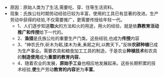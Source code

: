 - 原因：原始人类为了生活,需要吃、穿、住等生活资料。
- 现象：氏族公社时期劳动经验已较为丰富，使用的工具已有显著的改进。生产劳动中获得的经验,不仅需要推广，更需要传授给年轻一代。
	- 1、人们逐步知道**取火**的方法和火的用途，用火的经验，就是依**靠教育活动推广和传授**给下一代的。
	- 2、**渔猎**是氏族公社的重要生产门类。这些经验,也成为**传授**内容
	- 3、“神农氏作,斫木为耜,揉木为耒,耒耜之利,以教天下。”反映**农耕种植**已成为生产事业。需要农具和粮食加工工具的制造，于是农业**种植技术**和农具的**制造使用**成为**重要的教育内容**。
	- 4、随着农业的发展，**原始手工业**也相应地发展起来。这些长期积累的技术经验,**使**生产劳动**教育的内容**更为**丰富**。